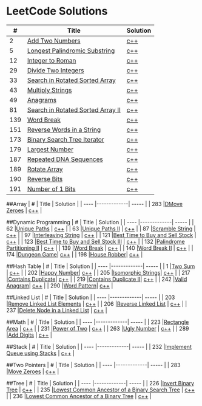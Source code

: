 LeetCode Solutions
===

| #    | Title       | Solution  | 
| ---- |-------------| -----     |
| 2    |[Add Two Numbers](https://oj.leetcode.com/problems/add-two-numbers/) | [c++](./codes/Add_Two_Numbers.cpp) |
| 5    |[Longest Palindromic Substring](https://oj.leetcode.com/problems/longest-palindromic-substring/) | [c++](./codes/Longest_Palindromic_Substring.cpp) |
| 12   |[Integer to Roman](https://oj.leetcode.com/problems/integer-to-roman/) | [c++](./codes/Integer_to_Roman.cpp) |
| 29   |[Divide Two Integers](https://oj.leetcode.com/problems/divide-two-integers/) | [c++](./codes/Divide_Two_Integers.cpp) |
| 33   |[Search in Rotated Sorted Array](https://oj.leetcode.com/problems/search-in-rotated-sorted-array/) | [c++](./codes/Search_in_Rotated_Sorted_Array.cpp) |
| 43   |[Multiply Strings](https://oj.leetcode.com/problems/multiply-strings/) | [c++](./codes/Multiply_Strings.cpp) |
| 49   |[Anagrams ](https://oj.leetcode.com/problems/anagrams/) | [c++](./codes/Anagrams.cpp) |
| 81   |[Search in Rotated Sorted Array II](https://oj.leetcode.com/problems/search-in-rotated-sorted-array-ii/) | [c++](./codes/Search_in_Rotated_Sorted_Array_II.cpp) |
| 139   |[Word Break](https://leetcode.com/problems/word-break/) | [c++](./codes/Search_in_Rotated_Sorted_Array_II.cpp) |
| 151  |[Reverse Words in a String](https://oj.leetcode.com/problems/reverse-words-in-a-string/) |[c++](./codes/Reverse_Words_in_a_String.cpp)
| 173 |[Binary Search Tree Iterator](https://oj.leetcode.com/problems/binary-search-tree-iterator/)| [c++](./codes/Binary_Search_Tree_Iterator.cpp) |
| 179 |[Largest Number](https://oj.leetcode.com/problems/largest-number/)| [c++](./codes/Largest_Number.cpp) |
| 187 |[Repeated DNA Sequences](https://leetcode.com/problems/repeated-dna-sequences/)| [c++](./codes/Repeated_DNA_Sequences.cpp) |
| 189 |[Rotate Array](https://leetcode.com/problems/rotate-array/)| [c++](./codes/Rotate_Array.cpp) |
| 190 |[Reverse Bits](https://leetcode.com/problems/reverse-bits/)| [c++](./codes/Reverse_Bits.cpp) |
| 191 |[Number of 1 Bits](https://leetcode.com/problems/number-of-1-bits/)| [c++](./codes/Number_of_1_Bits.cpp) |

##Array
| #    | Title       | Solution  | 
| ---- |-------------| -----     |
| 283    |[DMove Zeroes](https://leetcode.com/problems/move-zeroes/) | [c++](./codes/Move_Zeroes.cpp) |

##Dynamic Programming
| #    | Title       | Solution  | 
| ---- |-------------| -----     |
| 62   |[Unique Paths](https://oj.leetcode.com/problems/unique-paths/) | [c++](./codes/Search_in_Rotated_Sorted_Array_II.cpp) |
| 63   |[Unique Paths II](https://oj.leetcode.com/problems/unique-paths-ii/) | [c++](./codes/Unique_Paths_II.cpp) |
| 87   |[Scramble String](https://leetcode.com/problems/scramble-string/) | [c++](./codes/Scramble_String.cpp) |
| 97   |[Interleaving String](https://leetcode.com/problems/interleaving-string/) | [c++](./codes/Interleaving_String.cpp) |
| 121   |[Best Time to Buy and Sell Stock](https://leetcode.com/problems/best-time-to-buy-and-sell-stock/#) | [c++](./codes/Best_Time_to_Buy_and_Sell_Stock.cpp) |
| 123   |[Best Time to Buy and Sell Stock III](https://leetcode.com/problems/best-time-to-buy-and-sell-stock-iii/) | [c++](./codes/Best_Time_to_Buy_and_Sell_Stock_III.cpp) |
| 132   |[Palindrome Partitioning II](https://leetcode.com/problems/palindrome-partitioning-ii/) | [c++](./codes/Palindrome_Partitioning_II.cpp) |
| 139   |[Word Break](https://leetcode.com/problems/word-break/) | [c++](./codes/Word_Break.cpp) |
| 140   |[Word Break II](https://leetcode.com/problems/word-break-ii/) | [c++](./codes/Word_Break_II.cpp) |
| 174 |[Dungeon Game](https://leetcode.com/problems/dungeon-game/)| [c++](./codes/Dungeon_Game.cpp) |
| 198 |[House Robber](https://leetcode.com/problems/house-robber/)| [c++](./codes/House_Robber.cpp) |

##Hash Table
| #    | Title       | Solution  | 
| ---- |-------------| -----     |
| 1    |[Two Sum](https://oj.leetcode.com/problems/two-sum/) | [c++](./codes/Two_Sum.cpp) |
| 202  |[Happy Number](https://leetcode.com/problems/happy-number/)| [c++](./codes/Happy_Number.cpp) |
| 205  |[Isomorphic Strings](https://leetcode.com/problems/isomorphic-strings/)| [c++](./codes/Isomorphic_Strings.cpp) |
| 217  |[Contains Duplicate](https://leetcode.com/problems/contains-duplicate/)| [c++](./codes/Contains_Duplicate.cpp) |
| 219  |[Contains Duplicate II](https://leetcode.com/problems/contains-duplicate-ii/)| [c++](./codes/Contains_Duplicate_II.cpp) |
| 242  |[Valid Anagram](https://leetcode.com/problems/valid-anagram/)| [c++](./codes/Valid_Anagram.cpp) |
| 290  |[Word Pattern](https://leetcode.com/problems/word-pattern/)| [c++](./codes/Word_Pattern.cpp) |

##Linked List
| #    | Title       | Solution  | 
| ---- |-------------| -----     |
| 203  |[Remove Linked List Elements](https://leetcode.com/problems/remove-linked-list-elements/) | [c++](./codes/Remove_Linked_List_Elements.cpp) |
| 206  |[Reverse Linked List](https://leetcode.com/problems/reverse-linked-list/) | [c++](./codes/Reverse_Linked_List.cpp) |
| 237    |[Delete Node in a Linked List](https://leetcode.com/problems/delete-node-in-a-linked-list/) | [c++](./codes/Delete_Node_in_a_Linked_List.cpp) |

##Math
| #    | Title       | Solution  | 
| ---- |-------------| -----     |
| 223  |[Rectangle Area](https://leetcode.com/problems/rectangle-area/) | [c++](./codes/Rectangle_Area.cpp) |
| 231  |[Power of Two](https://leetcode.com/problems/power-of-two/) | [c++](./codes/Power_of_Two.cpp) |
| 263  |[Ugly Number](https://leetcode.com/problems/ugly-number/) | [c++](./codes/Ugly_Number.cpp) |
| 289  |[Add Digits](https://leetcode.com/problems/add-digits/) | [c++](./codes/Add_Digits.cpp) |

##Stack
| #    | Title       | Solution  | 
| ---- |-------------| -----     |
| 232  |[Implement Queue using Stacks](https://leetcode.com/problems/implement-queue-using-stacks/) | [c++](./codes/Implement_Queue_using_Stacks.cpp) |


##Two Pointers
| #    | Title       | Solution  | 
| ---- |-------------| -----     |
| 283    |[Move Zeroes](https://leetcode.com/problems/move-zeroes/) | [c++](./codes/Move_Zeroes.cpp) |

##Tree
| #    | Title       | Solution  | 
| ---- |-------------| -----     |
| 226    |[Invert Binary Tree](https://leetcode.com/problems/invert-binary-tree/) | [c++](./codes/Invert_Binary_Tree.cpp) |
| 235    |[Lowest Common Ancestor of a Binary Search Tree](https://leetcode.com/problems/lowest-common-ancestor-of-a-binary-search-tree/) | [c++](./codes/Lowest_Common_Ancestor_of_a_Binary_Search_Tree.cpp) |
| 236    |[Lowest Common Ancestor of a Binary Tree](https://leetcode.com/problems/lowest-common-ancestor-of-a-binary-tree/) | [c++](./codes/Lowest_Common_Ancestor_of_a_Binary_Tree.cpp) |